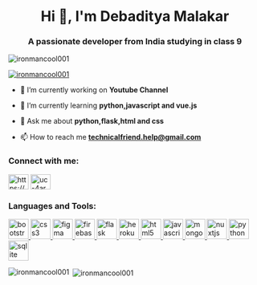 <h1 align="center">Hi 👋, I'm Debaditya Malakar</h1>
<h3 align="center">A passionate developer from India studying in class 9</h3>

<p align="left"> <img src="https://komarev.com/ghpvc/?username=ironmancool001&label=Profile%20views&color=0e75b6&style=flat" alt="ironmancool001" /> </p>

<p align="left"> <a href="https://github.com/ryo-ma/github-profile-trophy" target="_blank"><img src="https://github-profile-trophy.vercel.app/?username=ironmancool001" alt="ironmancool001" /></a> </p>

- 🔭 I’m currently working on **Youtube Channel**

- 🌱 I’m currently learning **python,javascript and vue.js**

- 💬 Ask me about **python,flask,html and css**

- 📫 How to reach me **technicalfriend.help@gmail.com**

<h3 align="left">Connect with me:</h3>
<p align="left">
<a href="https://dev.to/ironmancool001" target="_blank"><img align="center" src="https://cdn.jsdelivr.net/npm/simple-icons@3.0.1/icons/dev-dot-to.svg" alt="https://dev.to/ironmancool001" height="30" width="40" /></a>
<a href="https://www.youtube.com/channel/UC-4ARHLauiuXKWnWPjWZHuQ?view_as=subscriber" target="_blank"><img align="center" src="https://cdn.jsdelivr.net/npm/simple-icons@3.0.1/icons/youtube.svg" alt="uc-4arhlauiuxkwnwpjwzhuq" height="30" width="40" /></a>
</p>

<h3 align="left">Languages and Tools:</h3>
<p align="left"> <a href="https://getbootstrap.com" target="_blank"> <img src="https://camo.githubusercontent.com/a664defdd5c2ec93a3fbfb51e0f2aaafa5dc57bf1e13aa47456ced037b3cebe8/68747470733a2f2f676574626f6f7473747261702e636f6d2f646f63732f352e302f6173736574732f6272616e642f626f6f7473747261702d6c6f676f2d736861646f772e706e67" alt="bootstrap" width="40" height="40"/> </a> <a href="https://www.w3schools.com/css/" target="_blank"> <img src="https://upload.wikimedia.org/wikipedia/commons/thumb/d/d5/CSS3_logo_and_wordmark.svg/1200px-CSS3_logo_and_wordmark.svg.png" alt="css3" width="40" height="40"/> </a> <a href="https://www.figma.com/" target="_blank"> <img src="https://www.vectorlogo.zone/logos/figma/figma-icon.svg" alt="figma" width="40" height="40"/> </a> <a href="https://firebase.google.com/" target="_blank"> <img src="https://www.vectorlogo.zone/logos/firebase/firebase-icon.svg" alt="firebase" width="40" height="40"/> </a> <a href="https://flask.palletsprojects.com/" target="_blank"> <img src="https://www.vectorlogo.zone/logos/pocoo_flask/pocoo_flask-icon.svg" alt="flask" width="40" height="40"/> </a> <a href="https://heroku.com" target="_blank"> <img src="https://www.vectorlogo.zone/logos/heroku/heroku-icon.svg" alt="heroku" width="40" height="40"/> </a> <a href="https://www.w3.org/html/" target="_blank"> <img src="https://encrypted-tbn0.gstatic.com/images?q=tbn:ANd9GcQxK48P6whP8vywYyCRT5XhrDVGHiLYV1p_UQ&usqp=CAU" alt="html5" width="40" height="40"/> </a> <a href="https://developer.mozilla.org/en-US/docs/Web/JavaScript" target="_blank"> <img src="https://encrypted-tbn0.gstatic.com/images?q=tbn:ANd9GcSN-KU0y_m2mue-eD4Eut8cZHjVCFLuVHMm2w&usqp=CAU" alt="javascript" width="40" height="40"/> </a> <a href="https://www.mongodb.com/" target="_blank"> <img src="https://encrypted-tbn0.gstatic.com/images?q=tbn:ANd9GcQXQ9i2cGoCWLviCryKMt6M0M_E4hfEDUkzbA&usqp=CAU" alt="mongodb" width="40" height="40"/> </a> <a href="https://nuxtjs.org/" target="_blank"> <img src="https://www.vectorlogo.zone/logos/nuxtjs/nuxtjs-icon.svg" alt="nuxtjs" width="40" height="40"/> </a> <a href="https://www.python.org" target="_blank"> <img src="https://encrypted-tbn0.gstatic.com/images?q=tbn:ANd9GcQ89NlVK9G8MUgOHgAGwXayi6Ev-vWq9ZHtRQ&usqp=CAU" alt="python" width="40" height="40"/> </a> <a href="https://www.sqlite.org/" target="_blank"> <img src="https://www.vectorlogo.zone/logos/sqlite/sqlite-icon.svg" alt="sqlite" width="40" height="40"/> </a> </p>

<p><img align="left" src="https://github-readme-stats.vercel.app/api/top-langs?username=ironmancool001&show_icons=true&locale=en&layout=compact" alt="ironmancool001" /></p>

<p>&nbsp;<img align="center" src="https://github-readme-stats.vercel.app/api?username=ironmancool001&show_icons=true&locale=en" alt="ironmancool001" /></p>
